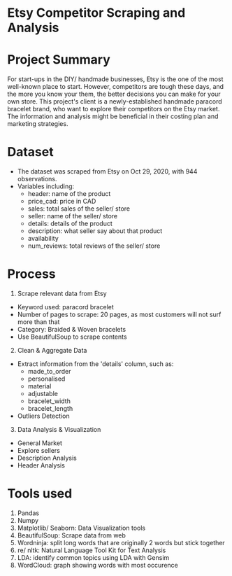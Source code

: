 # Etsy Competitor Scraping and Analysis

# Project Summary 
For start-ups in the DIY/ handmade businesses, Etsy is the one of the most well-known place to start. However, competitors are tough these days, and the more you know your them, the better decisions you can make for your own store. This project's client is a newly-established handmade paracord bracelet brand, who want to explore their competitors on the Etsy market. The information and analysis might be beneficial in their costing plan and marketing strategies.

# Dataset
- The dataset was scraped from Etsy on Oct 29, 2020, with 944 observations.
- Variables including:
    - header: name of the product
    - price_cad: price in CAD
    - sales: total sales of the seller/ store
    - seller: name of the seller/ store
    - details: details of the product
    - description: what seller say about that product
    - availability
    - num_reviews: total reviews of the seller/ store

# Process
1. Scrape relevant data from Etsy
- Keyword used: paracord bracelet
- Number of pages to scrape: 20 pages, as most customers will not surf more than that
- Category: Braided & Woven bracelets
- Use BeautifulSoup to scrape contents
2. Clean & Aggregate Data
- Extract information from the 'details' column, such as:
    - made_to_order
    - personalised
    - material
    - adjustable
    - bracelet_width
    - bracelet_length
- Outliers Detection
3. Data Analysis & Visualization
- General Market
- Explore sellers
- Description Analysis
- Header Analysis

# Tools used
1. Pandas
2. Numpy
3. Matplotlib/ Seaborn: Data Visualization tools
4. BeautifulSoup: Scrape data from web
5. Wordninja: split long words that are originally 2 words but stick together
6. re/ nltk: Natural Language Tool Kit for Text Analysis
7. LDA: identify common topics using LDA with Gensim
8. WordCloud: graph showing words with most occurence

